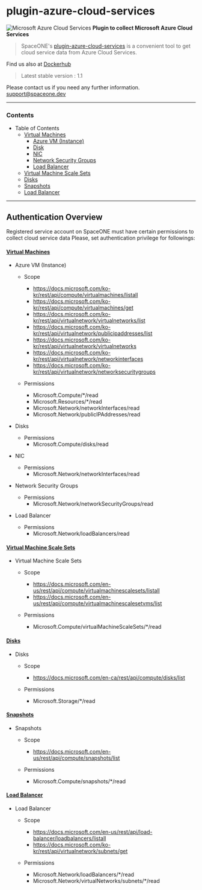 # plugin-azure-cloud-services

![Microsoft Azure Cloud Services](https://spaceone-custom-assets.s3.ap-northeast-2.amazonaws.com/console-assets/icons/azure-cloud-services.svg)
**Plugin to collect Microsoft Azure Cloud Services**


> SpaceONE's [plugin-azure-cloud-services](https://github.com/spaceone-dev/plugin-azure-cloud-services) is a convenient tool to 
get cloud service data from Azure Cloud Services. 


Find us also at [Dockerhub](https://hub.docker.com/r/spaceone/azure-cloud-services)
> Latest stable version : 1.1

Please contact us if you need any further information. 
<support@spaceone.dev>

---
### Contents

* Table of Contents
    * [Virtual Machines](#Azure_VM_(Instance))
        * [Azure VM (Instance)](#azure_vm_instance)
        * [Disk](#disks)
        * [NIC](#NIC)
        * [Network Security Groups](#network_security_groups)
        * [Load Balancer](#load_balancer)
    * [Virtual Machine Scale Sets](#Virtual_Machine_Scale_Sets)
    * [Disks](#disks)
    * [Snapshots](#Snapshots)
    * [Load Balancer](#Load_Balancer)
    

---

## Authentication Overview
Registered service account on SpaceONE must have certain permissions to collect cloud service data 
Please, set authentication privilege for followings:
 

#### [Virtual Machines](https://docs.microsoft.com/ko-kr/rest/api/compute/virtualmachines/list)

- Azure VM (Instance)
    - Scope
        - https://docs.microsoft.com/ko-kr/rest/api/compute/virtualmachines/listall
        - https://docs.microsoft.com/ko-kr/rest/api/compute/virtualmachines/get
        - https://docs.microsoft.com/ko-kr/rest/api/virtualnetwork/virtualnetworks/list
        - https://docs.microsoft.com/ko-kr/rest/api/virtualnetwork/publicipaddresses/list
        - https://docs.microsoft.com/ko-kr/rest/api/virtualnetwork/virtualnetworks
        - https://docs.microsoft.com/ko-kr/rest/api/virtualnetwork/networkinterfaces
        - https://docs.microsoft.com/ko-kr/rest/api/virtualnetwork/networksecuritygroups

    - Permissions
        - Microsoft.Compute/*/read
        - Microsoft.Resources/*/read
        - Microsoft.Network/networkInterfaces/read	
        - Microsoft.Network/publicIPAddresses/read	

- Disks
    - Permissions
        - Microsoft.Compute/disks/read	
        
- NIC
    - Permissions
        - Microsoft.Network/networkInterfaces/read	
     
- Network Security Groups
    - Permissions
        - Microsoft.Network/networkSecurityGroups/read	
    
- Load Balancer
    - Permissions
        - Microsoft.Network/loadBalancers/read
  

#### [Virtual Machine Scale Sets](https://docs.microsoft.com/en-us/rest/api/compute/virtualmachinescalesets/listall)
- Virtual Machine Scale Sets
    - Scope
        - https://docs.microsoft.com/en-us/rest/api/compute/virtualmachinescalesets/listall
        - https://docs.microsoft.com/en-us/rest/api/compute/virtualmachinescalesetvms/list

    - Permissions
        - Microsoft.Compute/virtualMachineScaleSets/*/read	
        

#### [Disks](https://docs.microsoft.com/en-ca/rest/api/compute/disks/list)
- Disks
    - Scope
        - https://docs.microsoft.com/en-ca/rest/api/compute/disks/list
    
    - Permissions
        - Microsoft.Storage/*/read


#### [Snapshots](https://docs.microsoft.com/en-us/rest/api/compute/snapshots/list)
- Snapshots
    - Scope
        - https://docs.microsoft.com/en-us/rest/api/compute/snapshots/list
    
    - Permissions
        - Microsoft.Compute/snapshots/*/read	


#### [Load Balancer](https://docs.microsoft.com/en-us/rest/api/load-balancer/loadbalancers/listall)
- Load Balancer
    - Scope 
        - https://docs.microsoft.com/en-us/rest/api/load-balancer/loadbalancers/listall
        - https://docs.microsoft.com/ko-kr/rest/api/virtualnetwork/subnets/get

    - Permissions
        - Microsoft.Network/loadBalancers/*/read
        - Microsoft.Network/virtualNetworks/subnets/*/read		

            




